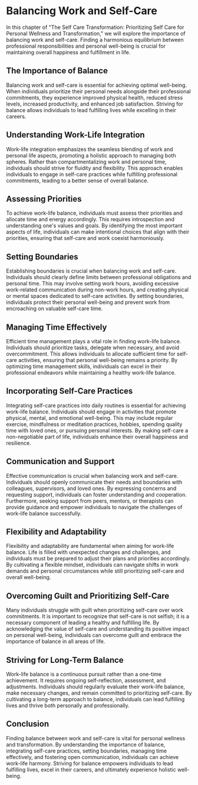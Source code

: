 Balancing Work and Self-Care
=====================================

In this chapter of "The Self Care Transformation: Prioritizing Self Care for Personal Wellness and Transformation," we will explore the importance of balancing work and self-care. Finding a harmonious equilibrium between professional responsibilities and personal well-being is crucial for maintaining overall happiness and fulfillment in life.

The Importance of Balance
-------------------------

Balancing work and self-care is essential for achieving optimal well-being. When individuals prioritize their personal needs alongside their professional commitments, they experience improved physical health, reduced stress levels, increased productivity, and enhanced job satisfaction. Striving for balance allows individuals to lead fulfilling lives while excelling in their careers.

Understanding Work-Life Integration
-----------------------------------

Work-life integration emphasizes the seamless blending of work and personal life aspects, promoting a holistic approach to managing both spheres. Rather than compartmentalizing work and personal time, individuals should strive for fluidity and flexibility. This approach enables individuals to engage in self-care practices while fulfilling professional commitments, leading to a better sense of overall balance.

Assessing Priorities
--------------------

To achieve work-life balance, individuals must assess their priorities and allocate time and energy accordingly. This requires introspection and understanding one's values and goals. By identifying the most important aspects of life, individuals can make intentional choices that align with their priorities, ensuring that self-care and work coexist harmoniously.

Setting Boundaries
------------------

Establishing boundaries is crucial when balancing work and self-care. Individuals should clearly define limits between professional obligations and personal time. This may involve setting work hours, avoiding excessive work-related communication during non-work hours, and creating physical or mental spaces dedicated to self-care activities. By setting boundaries, individuals protect their personal well-being and prevent work from encroaching on valuable self-care time.

Managing Time Effectively
-------------------------

Efficient time management plays a vital role in finding work-life balance. Individuals should prioritize tasks, delegate when necessary, and avoid overcommitment. This allows individuals to allocate sufficient time for self-care activities, ensuring that personal well-being remains a priority. By optimizing time management skills, individuals can excel in their professional endeavors while maintaining a healthy work-life balance.

Incorporating Self-Care Practices
---------------------------------

Integrating self-care practices into daily routines is essential for achieving work-life balance. Individuals should engage in activities that promote physical, mental, and emotional well-being. This may include regular exercise, mindfulness or meditation practices, hobbies, spending quality time with loved ones, or pursuing personal interests. By making self-care a non-negotiable part of life, individuals enhance their overall happiness and resilience.

Communication and Support
-------------------------

Effective communication is crucial when balancing work and self-care. Individuals should openly communicate their needs and boundaries with colleagues, supervisors, and loved ones. By expressing concerns and requesting support, individuals can foster understanding and cooperation. Furthermore, seeking support from peers, mentors, or therapists can provide guidance and empower individuals to navigate the challenges of work-life balance successfully.

Flexibility and Adaptability
----------------------------

Flexibility and adaptability are fundamental when aiming for work-life balance. Life is filled with unexpected changes and challenges, and individuals must be prepared to adjust their plans and priorities accordingly. By cultivating a flexible mindset, individuals can navigate shifts in work demands and personal circumstances while still prioritizing self-care and overall well-being.

Overcoming Guilt and Prioritizing Self-Care
-------------------------------------------

Many individuals struggle with guilt when prioritizing self-care over work commitments. It is important to recognize that self-care is not selfish; it is a necessary component of leading a healthy and fulfilling life. By acknowledging the value of self-care and understanding its positive impact on personal well-being, individuals can overcome guilt and embrace the importance of balance in all areas of life.

Striving for Long-Term Balance
------------------------------

Work-life balance is a continuous pursuit rather than a one-time achievement. It requires ongoing self-reflection, assessment, and adjustments. Individuals should regularly evaluate their work-life balance, make necessary changes, and remain committed to prioritizing self-care. By cultivating a long-term approach to balance, individuals can lead fulfilling lives and thrive both personally and professionally.

Conclusion
----------

Finding balance between work and self-care is vital for personal wellness and transformation. By understanding the importance of balance, integrating self-care practices, setting boundaries, managing time effectively, and fostering open communication, individuals can achieve work-life harmony. Striving for balance empowers individuals to lead fulfilling lives, excel in their careers, and ultimately experience holistic well-being.

